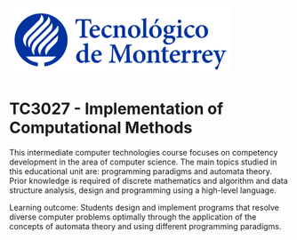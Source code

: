 ![Tec de Monterrey](images/logotecmty.png)
# TC3027 - Implementation of Computational Methods

This intermediate computer technologies course focuses on competency development in the area of computer science. The main topics studied in this educational unit are: programming paradigms and automata theory. Prior knowledge is required of discrete mathematics and algorithm and data structure analysis, design and programming using a high-level language.

Learning outcome: Students design and implement programs that resolve diverse computer problems optimally through the application of the concepts of automata theory and using different programming paradigms.
